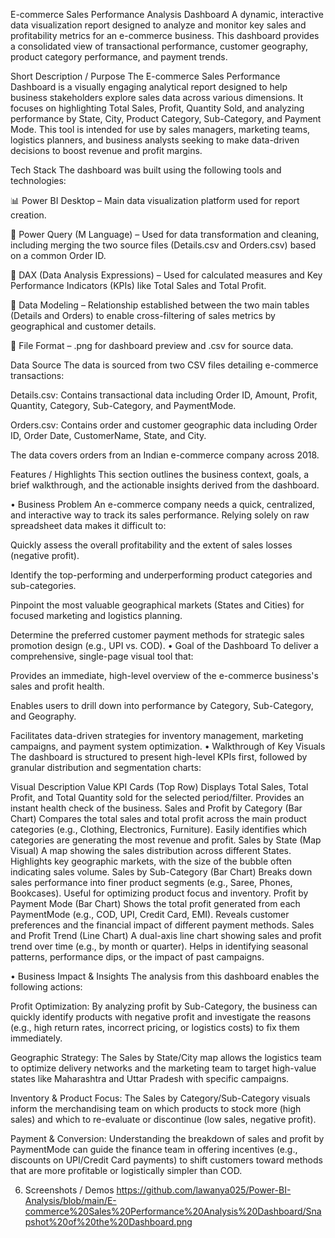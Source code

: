 E-commerce Sales Performance Analysis Dashboard
A dynamic, interactive data visualization report designed to analyze and monitor key sales and profitability metrics for an e-commerce business. This dashboard provides a consolidated view of transactional performance, customer geography, product category performance, and payment trends.

Short Description / Purpose
The E-commerce Sales Performance Dashboard is a visually engaging analytical report designed to help business stakeholders explore sales data across various dimensions. It focuses on highlighting Total Sales, Profit, Quantity Sold, and analyzing performance by State, City, Product Category, Sub-Category, and Payment Mode. This tool is intended for use by sales managers, marketing teams, logistics planners, and business analysts seeking to make data-driven decisions to boost revenue and profit margins.

Tech Stack
The dashboard was built using the following tools and technologies:

📊 Power BI Desktop – Main data visualization platform used for report creation.

📂 Power Query (M Language) – Used for data transformation and cleaning, including merging the two source files (Details.csv and Orders.csv) based on a common Order ID.

🧠 DAX (Data Analysis Expressions) – Used for calculated measures and Key Performance Indicators (KPIs) like Total Sales and Total Profit.

📝 Data Modeling – Relationship established between the two main tables (Details and Orders) to enable cross-filtering of sales metrics by geographical and customer details.

📁 File Format – .png for dashboard preview and .csv for source data.

Data Source
The data is sourced from two CSV files detailing e-commerce transactions:

Details.csv: Contains transactional data including Order ID, Amount, Profit, Quantity, Category, Sub-Category, and PaymentMode.

Orders.csv: Contains order and customer geographic data including Order ID, Order Date, CustomerName, State, and City.

The data covers orders from an Indian e-commerce company across 2018.

Features / Highlights
This section outlines the business context, goals, a brief walkthrough, and the actionable insights derived from the dashboard.

• Business Problem
An e-commerce company needs a quick, centralized, and interactive way to track its sales performance. Relying solely on raw spreadsheet data makes it difficult to:

Quickly assess the overall profitability and the extent of sales losses (negative profit).

Identify the top-performing and underperforming product categories and sub-categories.

Pinpoint the most valuable geographical markets (States and Cities) for focused marketing and logistics planning.

Determine the preferred customer payment methods for strategic sales promotion design (e.g., UPI vs. COD).
• Goal of the Dashboard
To deliver a comprehensive, single-page visual tool that:

Provides an immediate, high-level overview of the e-commerce business's sales and profit health.

Enables users to drill down into performance by Category, Sub-Category, and Geography.

Facilitates data-driven strategies for inventory management, marketing campaigns, and payment system optimization.
• Walkthrough of Key Visuals
The dashboard is structured to present high-level KPIs first, followed by granular distribution and segmentation charts:

Visual	Description	Value
KPI Cards (Top Row)	Displays Total Sales, Total Profit, and Total Quantity sold for the selected period/filter.	Provides an instant health check of the business.
Sales and Profit by Category (Bar Chart)	Compares the total sales and total profit across the main product categories (e.g., Clothing, Electronics, Furniture).	Easily identifies which categories are generating the most revenue and profit.
Sales by State (Map Visual)	A map showing the sales distribution across different States.	Highlights key geographic markets, with the size of the bubble often indicating sales volume.
Sales by Sub-Category (Bar Chart)	Breaks down sales performance into finer product segments (e.g., Saree, Phones, Bookcases).	Useful for optimizing product focus and inventory.
Profit by Payment Mode (Bar Chart)	Shows the total profit generated from each PaymentMode (e.g., COD, UPI, Credit Card, EMI).	Reveals customer preferences and the financial impact of different payment methods.
Sales and Profit Trend (Line Chart)	A dual-axis line chart showing sales and profit trend over time (e.g., by month or quarter).	Helps in identifying seasonal patterns, performance dips, or the impact of past campaigns.

• Business Impact & Insights
The analysis from this dashboard enables the following actions:

Profit Optimization: By analyzing profit by Sub-Category, the business can quickly identify products with negative profit and investigate the reasons (e.g., high return rates, incorrect pricing, or logistics costs) to fix them immediately.

Geographic Strategy: The Sales by State/City map allows the logistics team to optimize delivery networks and the marketing team to target high-value states like Maharashtra and Uttar Pradesh with specific campaigns.

Inventory & Product Focus: The Sales by Category/Sub-Category visuals inform the merchandising team on which products to stock more (high sales) and which to re-evaluate or discontinue (low sales, negative profit).

Payment & Conversion: Understanding the breakdown of sales and profit by PaymentMode can guide the finance team in offering incentives (e.g., discounts on UPI/Credit Card payments) to shift customers toward methods that are more profitable or logistically simpler than COD.

6.	Screenshots / Demos
https://github.com/lawanya025/Power-BI-Analysis/blob/main/E-commerce%20Sales%20Performance%20Analysis%20Dashboard/Snapshot%20of%20the%20Dashboard.png
